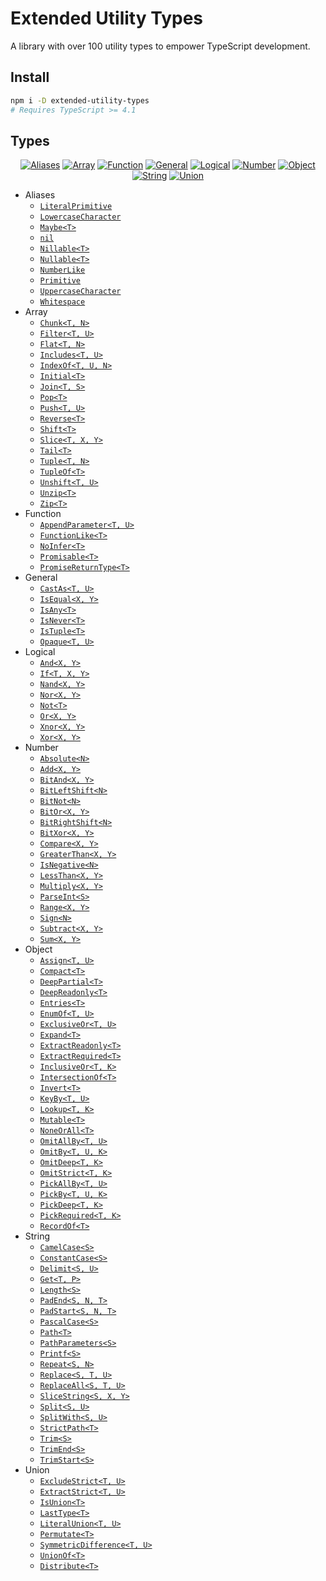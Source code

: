 <!-- markdownlint-disable MD007 MD033 -->

# Extended Utility Types

A library with over 100 utility types to empower TypeScript development.

## Install

```sh
npm i -D extended-utility-types
# Requires TypeScript >= 4.1
```

## Types

<div align="center">

[![Aliases]](https://github.com/vBread/extended-utility-types/tree/main/src/aliases)
[![Array]](https://github.com/vBread/extended-utility-types/tree/main/src/array)
[![Function]](https://github.com/vBread/extended-utility-types/tree/main/src/function)
[![General]](https://github.com/vBread/extended-utility-types/tree/main/src/general)
[![Logical]](https://github.com/vBread/extended-utility-types/tree/main/src/logical)
[![Number]](https://github.com/vBread/extended-utility-types/tree/main/src/number)
[![Object]](https://github.com/vBread/extended-utility-types/tree/main/src/object)
[![String]](https://github.com/vBread/extended-utility-types/tree/main/src/string)
[![Union]](https://github.com/vBread/extended-utility-types/tree/main/src/union)

</div>

- Aliases
	- [`LiteralPrimitive`](https://github.com/vBread/extended-utility-types/tree/main/src/aliases/LiteralPrimitive.ts)
	- [`LowercaseCharacter`](https://github.com/vBread/extended-utility-types/tree/main/src/aliases/LowercaseCharacter.ts)
	- [`Maybe<T>`](https://github.com/vBread/extended-utility-types/tree/main/src/aliases/Maybe.ts)
	- [`nil`](https://github.com/vBread/extended-utility-types/tree/main/src/aliases/Nil.ts)
	- [`Nillable<T>`](https://github.com/vBread/extended-utility-types/tree/main/src/aliases/Nillable.ts)
	- [`Nullable<T>`](https://github.com/vBread/extended-utility-types/tree/main/src/aliases/Nullable.ts)
	- [`NumberLike`](https://github.com/vBread/extended-utility-types/tree/main/src/aliases/NumberLike.ts)
	- [`Primitive`](https://github.com/vBread/extended-utility-types/tree/main/src/aliases/Primitive.ts)
	- [`UppercaseCharacter`](https://github.com/vBread/extended-utility-types/tree/main/src/aliases/UppercaseCharacter.ts)
	- [`Whitespace`](https://github.com/vBread/extended-utility-types/tree/main/src/aliases/Whitespace.ts)
- Array
	- [`Chunk<T, N>`](https://github.com/vBread/extended-utility-types/tree/main/src/array/Chunk.ts)
	- [`Filter<T, U>`](https://github.com/vBread/extended-utility-types/tree/main/src/array/Filter.ts)
	- [`Flat<T, N>`](https://github.com/vBread/extended-utility-types/tree/main/src/array/Flat.ts)
	- [`Includes<T, U>`](https://github.com/vBread/extended-utility-types/tree/main/src/array/Includes.ts)
	- [`IndexOf<T, U, N>`](https://github.com/vBread/extended-utility-types/tree/main/src/array/IndexOf.ts)
	- [`Initial<T>`](https://github.com/vBread/extended-utility-types/tree/main/src/array/Initial.ts)
	- [`Join<T, S>`](https://github.com/vBread/extended-utility-types/tree/main/src/array/Join.ts)
	- [`Pop<T>`](https://github.com/vBread/extended-utility-types/tree/main/src/array/Pop.ts)
	- [`Push<T, U>`](https://github.com/vBread/extended-utility-types/tree/main/src/array/Push.ts)
	- [`Reverse<T>`](https://github.com/vBread/extended-utility-types/tree/main/src/array/Reverse.ts)
	- [`Shift<T>`](https://github.com/vBread/extended-utility-types/tree/main/src/array/Shift.ts)
	- [`Slice<T, X, Y>`](https://github.com/vBread/extended-utility-types/tree/main/src/array/Slice.ts)
	- [`Tail<T>`](https://github.com/vBread/extended-utility-types/tree/main/src/array/Tail.ts)
	- [`Tuple<T, N>`](https://github.com/vBread/extended-utility-types/tree/main/src/array/Tuple.ts)
	- [`TupleOf<T>`](https://github.com/vBread/extended-utility-types/tree/main/src/array/TupleOf.ts)
	- [`Unshift<T, U>`](https://github.com/vBread/extended-utility-types/tree/main/src/array/Unshift.ts)
	- [`Unzip<T>`](https://github.com/vBread/extended-utility-types/tree/main/src/array/Unzip.ts)
	- [`Zip<T>`](https://github.com/vBread/extended-utility-types/tree/main/src/array/Zip.ts)
- Function
	- [`AppendParameter<T, U>`](https://github.com/vBread/extended-utility-types/tree/main/src/function/AppendParameter.ts)
	- [`FunctionLike<T>`](https://github.com/vBread/extended-utility-types/tree/main/src/function/FunctionLike.ts)
	- [`NoInfer<T>`](https://github.com/vBread/extended-utility-types/tree/main/src/function/NoInfer.ts)
	- [`Promisable<T>`](https://github.com/vBread/extended-utility-types/tree/main/src/function/Promisable.ts)
	- [`PromiseReturnType<T>`](https://github.com/vBread/extended-utility-types/tree/main/src/function/PromiseReturnType.ts)
- General
	- [`CastAs<T, U>`](https://github.com/vBread/extended-utility-types/tree/main/src/general/CastAs.ts)
	- [`IsEqual<X, Y>`](https://github.com/vBread/extended-utility-types/tree/main/src/general/IsEqual.ts)
	- [`IsAny<T>`](https://github.com/vBread/extended-utility-types/tree/main/src/general/IsAny.ts)
	- [`IsNever<T>`](https://github.com/vBread/extended-utility-types/tree/main/src/general/IsNever.ts)
	- [`IsTuple<T>`](https://github.com/vBread/extended-utility-types/tree/main/src/general/IsTuple.ts)
	- [`Opaque<T, U>`](https://github.com/vBread/extended-utility-types/tree/main/src/general/Opaque.ts)
- Logical
	- [`And<X, Y>`](https://github.com/vBread/extended-utility-types/tree/main/src/logical/And.ts)
	- [`If<T, X, Y>`](https://github.com/vBread/extended-utility-types/tree/main/src/logical/If.ts)
	- [`Nand<X, Y>`](https://github.com/vBread/extended-utility-types/tree/main/src/logical/Nand.ts)
	- [`Nor<X, Y>`](https://github.com/vBread/extended-utility-types/tree/main/src/logical/Nor.ts)
	- [`Not<T>`](https://github.com/vBread/extended-utility-types/tree/main/src/logical/Not.ts)
	- [`Or<X, Y>`](https://github.com/vBread/extended-utility-types/tree/main/src/logical/Or.ts)
	- [`Xnor<X, Y>`](https://github.com/vBread/extended-utility-types/tree/main/src/logical/Xnor.ts)
	- [`Xor<X, Y>`](https://github.com/vBread/extended-utility-types/tree/main/src/logical/Xor.ts)
- Number
	- [`Absolute<N>`](https://github.com/vBread/extended-utility-types/tree/main/src/number/Absolute.ts)
	- [`Add<X, Y>`](https://github.com/vBread/extended-utility-types/tree/main/src/number/Add.ts)
	- [`BitAnd<X, Y>`](https://github.com/vBread/extended-utility-types/tree/main/src/number/BitAnd.ts)
	- [`BitLeftShift<N>`](https://github.com/vBread/extended-utility-types/tree/main/src/number/BitLeftShift.ts)
	- [`BitNot<N>`](https://github.com/vBread/extended-utility-types/tree/main/src/number/BitNot.ts)
	- [`BitOr<X, Y>`](https://github.com/vBread/extended-utility-types/tree/main/src/number/BitOr.ts)
	- [`BitRightShift<N>`](https://github.com/vBread/extended-utility-types/tree/main/src/number/BitRightShift.ts)
	- [`BitXor<X, Y>`](https://github.com/vBread/extended-utility-types/tree/main/src/number/BitXor.ts)
	- [`Compare<X, Y>`](https://github.com/vBread/extended-utility-types/tree/main/src/number/Compare.ts)
	- [`GreaterThan<X, Y>`](https://github.com/vBread/extended-utility-types/tree/main/src/number/GreaterThan.ts)
	- [`IsNegative<N>`](https://github.com/vBread/extended-utility-types/tree/main/src/number/IsNegative.ts)
	- [`LessThan<X, Y>`](https://github.com/vBread/extended-utility-types/tree/main/src/number/LessThan.ts)
	- [`Multiply<X, Y>`](https://github.com/vBread/extended-utility-types/tree/main/src/number/Multiply.ts)
	- [`ParseInt<S>`](https://github.com/vBread/extended-utility-types/tree/main/src/number/ParseInt.ts)
	- [`Range<X, Y>`](https://github.com/vBread/extended-utility-types/tree/main/src/number/Range.ts)
	- [`Sign<N>`](https://github.com/vBread/extended-utility-types/tree/main/src/number/Sign.ts)
	- [`Subtract<X, Y>`](https://github.com/vBread/extended-utility-types/tree/main/src/number/Subtract.ts)
	- [`Sum<X, Y>`](https://github.com/vBread/extended-utility-types/tree/main/src/number/Sum.ts)
- Object
	- [`Assign<T, U>`](https://github.com/vBread/extended-utility-types/tree/main/src/object/Assign.ts)
	- [`Compact<T>`](https://github.com/vBread/extended-utility-types/tree/main/src/object/Compact.ts)
	- [`DeepPartial<T>`](https://github.com/vBread/extended-utility-types/tree/main/src/object/DeepPartial.ts)
	- [`DeepReadonly<T>`](https://github.com/vBread/extended-utility-types/tree/main/src/object/DeepReadonly.ts)
	- [`Entries<T>`](https://github.com/vBread/extended-utility-types/tree/main/src/object/Entries.ts)
	- [`EnumOf<T, U>`](https://github.com/vBread/extended-utility-types/tree/main/src/object/EnumOf.ts)
	- [`ExclusiveOr<T, U>`](https://github.com/vBread/extended-utility-types/tree/main/src/object/ExclusiveOr.ts)
	- [`Expand<T>`](https://github.com/vBread/extended-utility-types/tree/main/src/object/Expand.ts)
	- [`ExtractReadonly<T>`](https://github.com/vBread/extended-utility-types/tree/main/src/object/ExtractReadonly.ts)
	- [`ExtractRequired<T>`](https://github.com/vBread/extended-utility-types/tree/main/src/object/ExtractRequired.ts)
	- [`InclusiveOr<T, K>`](https://github.com/vBread/extended-utility-types/tree/main/src/object/InclusiveOr.ts)
	- [`IntersectionOf<T>`](https://github.com/vBread/extended-utility-types/tree/main/src/object/IntersectionOf.ts)
	- [`Invert<T>`](https://github.com/vBread/extended-utility-types/tree/main/src/object/Invert.ts)
	- [`KeyBy<T, U>`](https://github.com/vBread/extended-utility-types/tree/main/src/object/KeyBy.ts)
	- [`Lookup<T, K>`](https://github.com/vBread/extended-utility-types/tree/main/src/object/Lookup.ts)
	- [`Mutable<T>`](https://github.com/vBread/extended-utility-types/tree/main/src/object/Mutable.ts)
	- [`NoneOrAll<T>`](https://github.com/vBread/extended-utility-types/tree/main/src/object/NoneOrAll.ts)
	- [`OmitAllBy<T, U>`](https://github.com/vBread/extended-utility-types/tree/main/src/object/OmitAllBy.ts)
	- [`OmitBy<T, U, K>`](https://github.com/vBread/extended-utility-types/tree/main/src/object/OmitBy.ts)
	- [`OmitDeep<T, K>`](https://github.com/vBread/extended-utility-types/tree/main/src/object/OmitDeep.ts)
	- [`OmitStrict<T, K>`](https://github.com/vBread/extended-utility-types/tree/main/src/object/OmitStrict.ts)
	- [`PickAllBy<T, U>`](https://github.com/vBread/extended-utility-types/tree/main/src/object/PickAllBy.ts)
	- [`PickBy<T, U, K>`](https://github.com/vBread/extended-utility-types/tree/main/src/object/PickBy.ts)
	- [`PickDeep<T, K>`](https://github.com/vBread/extended-utility-types/tree/main/src/object/PickDeep.ts)
	- [`PickRequired<T, K>`](https://github.com/vBread/extended-utility-types/tree/main/src/object/PickRequired.ts)
	- [`RecordOf<T>`](https://github.com/vBread/extended-utility-types/tree/main/src/object/RecordOf.ts)
- String
	- [`CamelCase<S>`](https://github.com/vBread/extended-utility-types/tree/main/src/string/CamelCase.ts)
	- [`ConstantCase<S>`](https://github.com/vBread/extended-utility-types/tree/main/src/string/ConstantCase.ts)
	- [`Delimit<S, U>`](https://github.com/vBread/extended-utility-types/tree/main/src/string/Delimit.ts)
	- [`Get<T, P>`](https://github.com/vBread/extended-utility-types/tree/main/src/string/Get.ts)
	- [`Length<S>`](https://github.com/vBread/extended-utility-types/tree/main/src/string/Length.ts)
	- [`PadEnd<S, N, T>`](https://github.com/vBread/extended-utility-types/tree/main/src/string/PadEnd.ts)
	- [`PadStart<S, N, T>`](https://github.com/vBread/extended-utility-types/tree/main/src/string/PadStart.ts)
	- [`PascalCase<S>`](https://github.com/vBread/extended-utility-types/tree/main/src/string/PascalCase.ts)
	- [`Path<T>`](https://github.com/vBread/extended-utility-types/tree/main/src/string/Path.ts)
	- [`PathParameters<S>`](https://github.com/vBread/extended-utility-types/tree/main/src/string/PathParameters.ts)
	- [`Printf<S>`](https://github.com/vBread/extended-utility-types/tree/main/src/string/Printf.ts)
	- [`Repeat<S, N>`](https://github.com/vBread/extended-utility-types/tree/main/src/string/Repeat.ts)
	- [`Replace<S, T, U>`](https://github.com/vBread/extended-utility-types/tree/main/src/string/Replace.ts)
	- [`ReplaceAll<S, T, U>`](https://github.com/vBread/extended-utility-types/tree/main/src/string/ReplaceAll.ts)
	- [`SliceString<S, X, Y>`](https://github.com/vBread/extended-utility-types/tree/main/src/string/SliceString.ts)
	- [`Split<S, U>`](https://github.com/vBread/extended-utility-types/tree/main/src/string/Split.ts)
	- [`SplitWith<S, U>`](https://github.com/vBread/extended-utility-types/tree/main/src/string/SplitWith.ts)
	- [`StrictPath<T>`](https://github.com/vBread/extended-utility-types/tree/main/src/string/StrictPath.ts)
	- [`Trim<S>`](https://github.com/vBread/extended-utility-types/tree/main/src/string/Trim.ts)
	- [`TrimEnd<S>`](https://github.com/vBread/extended-utility-types/tree/main/src/string/TrimEnd.ts)
	- [`TrimStart<S>`](https://github.com/vBread/extended-utility-types/tree/main/src/string/TrimStart.ts)
- Union
	- [`ExcludeStrict<T, U>`](https://github.com/vBread/extended-utility-types/tree/main/src/union/ExcludeStrict.ts)
	- [`ExtractStrict<T, U>`](https://github.com/vBread/extended-utility-types/tree/main/src/union/ExtractStrict.ts)
	- [`IsUnion<T>`](https://github.com/vBread/extended-utility-types/tree/main/src/union/IsUnion.ts)
	- [`LastType<T>`](https://github.com/vBread/extended-utility-types/tree/main/src/union/LastType.ts)
	- [`LiteralUnion<T, U>`](https://github.com/vBread/extended-utility-types/tree/main/src/union/LiteralUnion.ts)
	- [`Permutate<T>`](https://github.com/vBread/extended-utility-types/tree/main/src/union/Permutate.ts)
	- [`SymmetricDifference<T, U>`](https://github.com/vBread/extended-utility-types/tree/main/src/union/SymmetricDifference.ts)
	- [`UnionOf<T>`](https://github.com/vBread/extended-utility-types/tree/main/src/union/UnionOf.ts)
	- [`Distribute<T>`](https://github.com/vBread/extended-utility-types/tree/main/src/union/Distribute.ts)

[Aliases]: https://img.shields.io/badge/10-Aliases-FF9C9F?style=for-the-badge&labelColor=363C44
[Array]: https://img.shields.io/badge/18-Array-FEC98F?style=for-the-badge&labelColor=363C44
[Function]: https://img.shields.io/badge/5-Function-B9E9AA?style=for-the-badge&labelColor=363C44
[General]: https://img.shields.io/badge/6-General-FEDD9E?style=for-the-badge&labelColor=363C44
[Logical]: https://img.shields.io/badge/8-Logical-B9F9E6?style=for-the-badge&labelColor=363C44
[Number]: https://img.shields.io/badge/18-Number-B1F1F4?style=for-the-badge&labelColor=363C44
[Object]: https://img.shields.io/badge/26-Object-88C5FF?style=for-the-badge&labelColor=363C44
[String]: https://img.shields.io/badge/21-String-C7B4E0?style=for-the-badge&labelColor=363C44
[Union]: https://img.shields.io/badge/9-Union-F8CEEE?style=for-the-badge&labelColor=363C44
